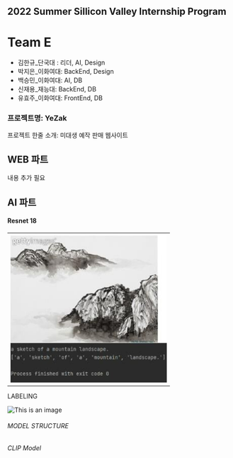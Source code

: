 ## 2022 Summer Sillicon Valley Internship Program

# Team E
- 김한규_단국대 : 리더, AI, Design
- 박지은_이화여대: BackEnd, Design
- 백승민_이화여대: AI, DB
- 신재용_재능대: BackEnd, DB
- 유효주_이화여대: FrontEnd, DB

### 프로젝트명: YeZak
프로젝트 한줄 소개: 미대생 예작 판매 웹사이트

## WEB 파트
내용 추가 필요

## AI 파트

#### Resnet 18
<table>
  <tr>
    <td><img src="./image/1.png" ></td>
  <tr>
<table
###### DATASET

###### LABELING

![This is an image](https://s3.us-west-2.amazonaws.com/secure.notion-static.com/b5b8ac07-9ea8-47c7-9db3-182adc0c2a24/Untitled.png?X-Amz-Algorithm=AWS4-HMAC-SHA256&X-Amz-Content-Sha256=UNSIGNED-PAYLOAD&X-Amz-Credential=AKIAT73L2G45EIPT3X45%2F20220728%2Fus-west-2%2Fs3%2Faws4_request&X-Amz-Date=20220728T041002Z&X-Amz-Expires=86400&X-Amz-Signature=380999e2f6c7399225af2792c85408750e87463599f04c4a6010114f5c590358&X-Amz-SignedHeaders=host&response-content-disposition=filename%20%3D"Untitled.png"&x-id=GetObject)
###### MODEL STRUCTURE

###### CLIP Model




<!--

**Here are some ideas to get you started:**

🙋‍♀️ A short introduction - what is your organization all about?
🌈 Contribution guidelines - how can the community get involved?
👩‍💻 Useful resources - where can the community find your docs? Is there anything else the community should know?
🍿 Fun facts - what does your team eat for breakfast?
🧙 Remember, you can do mighty things with the power of [Markdown](https://docs.github.com/github/writing-on-github/getting-started-with-writing-and-formatting-on-github/basic-writing-and-formatting-syntax)
-->

